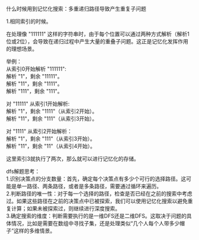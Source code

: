 什么时候用到记忆化搜索：多重递归路径导致产生重复子问题           

1.相同索引的时候。    

在处理像 "111111" 这样的字符串时，由于每个位置可以通过两种方式解析（解析1位或2位），会导致在递归过程中产生大量的重叠子问题。这正是记忆化发挥作用的理想场景。      

举例：     
从索引0开始解析 "111111":     
解析 "1"，剩余 "11111"。     
解析 "11"，剩余 "1111"。       
解析 "111"，剩余 "111"。      

对 "11111" 从索引1开始解析:      
解析 "1"，剩余 "1111"（从索引2开始）。     
解析 "11"，剩余 "111"（从索引3开始）。   

对 "1111" 从索引2开始解析：       
解析 "1"，剩余 "111"（从索引3开始）。     
解析 "11"，剩余 "11"（从索引4开始）。       

这里索引3就执行了两次，那么就可以进行记忆化的存储。            


dfs解题思考：        
1.识别决策点的分支数量：首先，确定每个决策点有多少个可行的选择路径。这可能是单一路径、两条路径，或者是多条路径，需要通过循环来遍历。               
2.判断路径的唯一性：对于每一个选择的路径，检查是否已经在之前的搜索中考虑过。如果这些路径在之前的决策点中已被探索，我们可以使用记忆化搜索以避免重复计算；如果未被探索过，则继续进行深度搜索。             
3.确定搜索的维度：判断需要执行的是一维DFS还是二维DFS。这取决于问题的具体情况，比如是需要在数组中寻找子集，还是处理类似“几个人每个人带多少帽子”这样的多维情景。                
